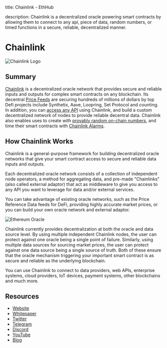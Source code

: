 title: Chainlink - EthHub

description: Chainlink is a decentralized oracle powering smart contracts by allowing them to connect to any api, piece of data, random numbers, or timed functions in a secure, reliable, decentralized manner.  

# Chainlink 
![Chainlink Logo](../../docs/assets/images/chainlink_logo.png)

## Summary

[Chainlink](https://chain.link/) is a decentralized oracle network that provides secure and reliable inputs and outputs for complex smart contracts on any blockchain. Its decentral [Price Feeds](https://feeds.chain.link/) are securing hundreds of millions of dollars by top Defi projects include Synthetix, Aave, Loopring, Set Protocol and counting. In addition, you can [access any API](https://docs.chain.link/docs/request-and-receive-data) using Chainlink, and build a custom decentralized network of nodes to provide reliable decentral data. Chainlink also enables uses to create with [provably random on-chain numbers](https://docs.chain.link/docs/chainlink-vrf), and time their smart contracts with [Chainlink Alarms](https://docs.chain.link/docs/chainlink-alarm-clock). 

## How Chainlink Works

Chainlink is a general-purpose framework for building decentralized oracle networks that give your smart contract access to secure and reliable data inputs and outputs.

Each decentralized oracle network consists of a collection of independent node operators, a method for aggregating data, and pre-made "Chainlinks" (also called external adaptor) that act as middleware to give you access to any API you want to leverage for data and/or external services.

You can take advantage of existing oracle networks, such as the Price Reference Data feeds for DeFi, providing highly accurate market prices, or you can build your own oracle network and external adaptor.

![Ethereum Oracle](../../docs/assets/images/ethereum_oracle.png)

Chainlink currently provides decentralization at both the oracle and data source level. By using multiple independent Chainlink nodes, the user can protect against one oracle being a single point of failure. Similarly, using multiple data sources for sourcing market prices, the user can protect against one data source being a single source of truth. Both of these ensure that the oracle mechanism triggering your important smart contract is as secure and reliable as the underlying blockchain.

You can use Chainlink to connect to data providers, web APIs, enterprise systems, cloud providers, IoT devices, payment systems, other blockchains and much more.

## Resources

* [Website](https://www.chain.link)
* [Whitepaper](https://link.smartcontract.com/whitepaper)
* [Twitter](https://twitter.com/chainlink)
* [Telegram](https://t.me/chainlinkofficial)
* [Discord](https://discord.gg/bf6FxwT)
* [YouTube](https://www.youtube.com/channel/UCnjkrlqaWEBSnKZQ71gdyFA)
* [Blog](https://blog.chain.link/)

